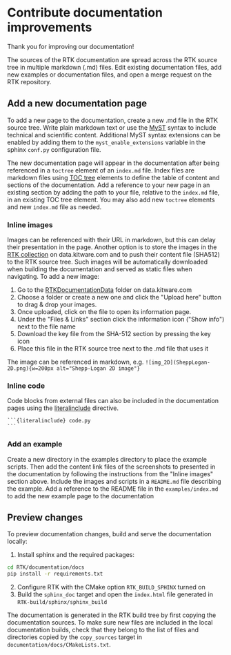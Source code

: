 # Contribute documentation improvements

Thank you for improving our documentation!

The sources of the RTK documentation are spread across the RTK source tree in multiple markdown (.md) files.
Edit existing documentation files, add new examples or documentation files, and open a merge request on the RTK repository.

## Add a new documentation page
To add a new page to the documentation, create a new .md file in the RTK source tree.
Write plain markdown text or use the [MyST](https://myst-parser.readthedocs.io/en/latest/index.html) syntax to include technical and scientific content.
Additional MyST syntax extensions can be enabled by adding them to the `myst_enable_extensions` variable in the sphinx `conf.py` configuration file.

The new documentation page will appear in the documentation after being referenced in a `toctree` element of an `index.md` file.
Index files are markdown files using [TOC tree](https://sphinx-doc-zh.readthedocs.io/en/latest/markup/toctree.html) elements to define the table of content and sections of the documentation.
Add a reference to your new page in an existing section by adding the path to your file, relative to the `index.md` file, in an existing TOC tree element.
You may also add new `toctree` elements and new `index.md` file as needed.

### Inline images
Images can be referenced with their URL in markdown, but this can delay their presentation in the page.
Another option is to store the images in the [RTK collection](https://data.kitware.com/?#collection/5a7706878d777f0649e04776/folder/5eaeaa2f9014a6d84e47adb3) on data.kitware.com and to push their content file (SHA512) to the RTK source tree.
Such images will be automatically downloaded when building the documentation and served as static files when navigating.
To add a new image:
1. Go to the [RTKDocumentationData](https://data.kitware.com/?#collection/5a7706878d777f0649e04776/folder/5eaeaa2f9014a6d84e47adb3) folder on data.kitware.com
2. Choose a folder or create a new one and click the "Upload here" button to drag & drop your images.
3. Once uploaded, click on the file to open its information page.
4. Under the "Files & Links" section click the information icon ("Show info") next to the file name
5. Download the key file from the SHA-512 section by pressing the key icon
6. Place this file in the RTK source tree next to the .md file that uses it

The image can be referenced in markdown, e.g. `![img_2D](SheppLogan-2D.png){w=200px alt="Shepp-Logan 2D image"}`

### Inline code
Code blocks from external files can also be included in the documentation pages using the [literalinclude](https://www.sphinx-doc.org/en/master/usage/restructuredtext/directives.html#directive-literalinclude) directive.
~~~
```{literalinclude} code.py
```
~~~

### Add an example
Create a new directory in the examples directory to place the example scripts.
Then add the content link files of the screenshots to presented in the documentation by following the instructions from the "Inline images" section above.
Include the images and scripts in a `README.md` file describing the example.
Add a reference to the README file in the `examples/index.md` to add the new example page to the documentation

## Preview changes

To preview documentation changes, build and serve the documentation locally:

1. Install sphinx and the required packages:
```bash
cd RTK/documentation/docs
pip install -r requirements.txt
```
2. Configure RTK with the CMake option `RTK_BUILD_SPHINX` turned on
3. Build the `sphinx_doc` target and open the `index.html` file generated in `RTK-build/sphinx/sphinx_build`

The documentation is generated in the RTK build tree by first copying the documentation sources. To make sure new files are included in the local documentation builds, check that they belong to the list of files and directories copied by the `copy_sources` target in `documentation/docs/CMakeLists.txt`.